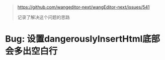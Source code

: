 > https://github.com/wangeditor-next/wangEditor-next/issues/541
>
> 记录了解决这个问题的思路

# Bug: 设置dangerouslyInsertHtml底部会多出空白行


